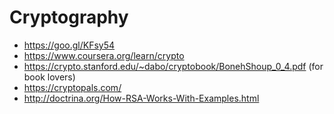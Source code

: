 # Cryptography

- https://goo.gl/KFsy54
- https://www.coursera.org/learn/crypto
- https://crypto.stanford.edu/~dabo/cryptobook/BonehShoup_0_4.pdf (for book lovers)
- https://cryptopals.com/
- http://doctrina.org/How-RSA-Works-With-Examples.html
